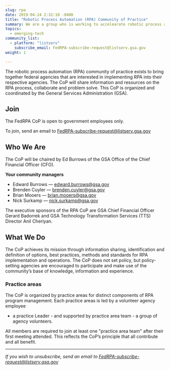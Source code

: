```yaml
---
slug: rpa
date: 2019-04-24 2:32:10 -0400
title: "Robotic Process Automation (RPA) Community of Practice"
summary: We are a group who is working to accelearate robotic process automation (RPA) adoption in the federal government.
topics:
  - emerging-tech
community_list:
  - platform: "listserv"
    subscribe_email: FedRPA-subscribe-request@listserv.gsa.gov
weight: 1

---
```


The robotic process automation (RPA) community of practice exists to bring together federal agencies that are interested in implementing RPA into their respective agencies. The CoP will share information and resources on the RPA process, collaborate and problem solve. This CoP is organized and coordinated by the General Services Administration (GSA).

## Join

The FedRPA CoP is open to government employees only.

To join, send an email to [FedRPA-subscribe-request@listserv.gsa.gov](mailto:FedRPA-subscribe-request@listserv.gsa.gov)


## Who We Are

The CoP will be chaired by Ed Burrows of the GSA Office of the Chief Financial Officer (CFO).

**Your community managers**

- Edward Burrows — [edward.burrows@gsa.gov](mailto:edward.burrows@gsa.gov)
- Brenden Cuyler — [brenden.cuyler@gsa.gov](mailto:brenden.cuyler@gsa.gov)
- Brian Mooers — [brian.mooers@gsa.gov](mailto:brian.mooers@gsa.gov)
- Nick Surkamp — [nick.surkamp@gsa.gov](mailto:nick.surkamp@gsa.gov)

The executive sponsors of the RPA CoP are GSA Chief Financial Officer Gerard Badorrek and GSA Technology Transformation Services (TTS) Director Anil Cheriyan.


## What We Do

The CoP achieves its mission through information sharing, identification and definition of options, best practices, methods and standards for RPA implementation and operations. The CoP does not set policy, but policy-setting agencies are encouraged to participate and make use of the community’s base of knowledge, information and experience.

### Practice areas

The CoP is organized by practice areas for distinct components of RPA program management. Each practice areas is led by a volunteer agency employee
- a practice Leader - and supported by practice area team - a group of agency volunteers.

All members are required to join at least one "practice area team" after their first meeting attended. This reflects the CoP’s principle that all contribute and all benefit.

---

_If you wish to unsubscribe, send an email to [FedRPA-subscribe-request@listserv.gsa.gov](mailto:FedRPA-subscribe-request@listserv.gsa.gov)_
